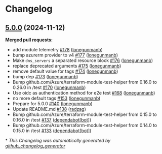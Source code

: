 # Changelog

## [5.0.0](https://github.com/Azure/terraform-azurerm-vnet/tree/5.0.0) (2024-11-12)

**Merged pull requests:**

- add module telemetry [\#178](https://github.com/Azure/terraform-azurerm-vnet/pull/178) ([lonegunmanb](https://github.com/lonegunmanb))
- bump azurerm provider to v4 [\#177](https://github.com/Azure/terraform-azurerm-vnet/pull/177) ([lonegunmanb](https://github.com/lonegunmanb))
- Make `dns_servers` a separated resource block [\#176](https://github.com/Azure/terraform-azurerm-vnet/pull/176) ([lonegunmanb](https://github.com/lonegunmanb))
- replace deprecated arguments [\#175](https://github.com/Azure/terraform-azurerm-vnet/pull/175) ([lonegunmanb](https://github.com/lonegunmanb))
- remove default value for tags [\#174](https://github.com/Azure/terraform-azurerm-vnet/pull/174) ([lonegunmanb](https://github.com/lonegunmanb))
- bump dep [\#173](https://github.com/Azure/terraform-azurerm-vnet/pull/173) ([lonegunmanb](https://github.com/lonegunmanb))
- Bump github.com/Azure/terraform-module-test-helper from 0.16.0 to 0.26.0 in /test [\#170](https://github.com/Azure/terraform-azurerm-vnet/pull/170) ([lonegunmanb](https://github.com/lonegunmanb))
- Use oidc as authentication method for e2e test [\#168](https://github.com/Azure/terraform-azurerm-vnet/pull/168) ([lonegunmanb](https://github.com/lonegunmanb))
- no more default tags [\#153](https://github.com/Azure/terraform-azurerm-vnet/pull/153) ([lonegunmanb](https://github.com/lonegunmanb))
- Prepare for 5.0.0 [\#140](https://github.com/Azure/terraform-azurerm-vnet/pull/140) ([lonegunmanb](https://github.com/lonegunmanb))
- Update README.md [\#138](https://github.com/Azure/terraform-azurerm-vnet/pull/138) ([radzag](https://github.com/radzag))
- Bump github.com/Azure/terraform-module-test-helper from 0.15.0 to 0.16.0 in /test [\#137](https://github.com/Azure/terraform-azurerm-vnet/pull/137) ([dependabot[bot]](https://github.com/apps/dependabot))
- Bump github.com/Azure/terraform-module-test-helper from 0.14.0 to 0.15.0 in /test [\#133](https://github.com/Azure/terraform-azurerm-vnet/pull/133) ([dependabot[bot]](https://github.com/apps/dependabot))



\* *This Changelog was automatically generated by [github_changelog_generator](https://github.com/github-changelog-generator/github-changelog-generator)*
